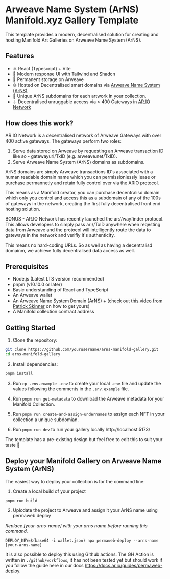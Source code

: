 # Arweave Name System (ArNS) Manifold.xyz Gallery Template

This template provides a modern, decentralised solution for creating and hosting Manifold Art Galleries on Arweave Name System (ArNS).

## Features

- ⚛️ React (Typescript) + Vite
- 🎨 Modern response UI with Tailwind and Shadcn
- 💾 Permanent storage on Arweave
- 🌐 Hosted on Decentralised smart domains via [Arweave Name System (ArNS)](https://ar.io/arns)
- 🦄 Unique ArNS subdomains for each artwork in your collection.
- ⊹ Decentralised unruggable access via > 400 Gateways in [AR.IO Network](https://ar.io)

## How does this work?

AR.IO Network is a decentralised network of Arweave Gateways with over 400 active gateways. The gateways perform two roles:

1. Serve data stored on Arweave by requesting an Arweave transaction ID like so - gatewayurl/TxID (e.g. arweave.net/TxID).
2. Serve Arweave Name System (ArNS) domains as subdomains.

ArNS domains are simply Arweave transactions ID's associated with a human readable domain name which you can permissionlessly lease or purchase permannetly and retain fully control over via the ARIO protocol.

This means as a Manifold creator, you can purchase decentralisd domain which only you control and access this as a subdomain of any of the 100s of gateways in the network, creating the first fully decentralised front end hosting solution.

BONUS - AR.IO Network has recently launched the ar://wayfinder protocol. This allows developers to simply pass ar://TxID anywhere when reqesting data from Arweave and the protocol will intelligently route the data to gateways in the network and verifiy it's authenticity.

This means no hard-coding URLs. So as well as having a decentralisd domainm, we achieve fully decentralised data access as well.

## Prerequisites

- Node.js (Latest LTS version recommended)
- pnpm (v10.10.0 or later)
- Basic understanding of React and TypeScript
- An Arweave wallet
- An Arweave Name System Domain (ArNS) + (check out [this video from Patrick Skinner](https://x.com/ar_io_network/status/1920456149754917127) on how to get yours)
- A Manifold collection contract address

## Getting Started

1. Clone the repository:

```bash
git clone https://github.com/yourusername/arns-manifold-gallery.git
cd arns-manifold-gallery
```

2. Install dependencies:

```bash
pnpm install
```

3. Run `cp .env.example .env` to create your local `.env` file and update the values following the comments in the `.env.example` file.

4. Run `pnpm run get-metadata` to download the Arweave metadata for your Manifold Collection.

5. Run `pnpm run create-and-assign-undernames` to assign each NFT in your collection a unique subdomian.

6. Run `pnpm run dev` to run your gallery locally http://localhost:5173/

The template has a pre-existing design but feel free to edit this to suit your taste 💅

## Deploy your Manifold Gallery on Arweave Name System (ArNS)

The easiest way to deploy your collection is for the command line:

1. Create a local build of your project

```
pnpm run build
```

2. Uplodate the project to Arweave and assign it your ArNS name using permaweb deploy

_Replace [your-arns-name] with your arns name before running this command._

```
DEPLOY_KEY=$(base64 -i wallet.json) npx permaweb-deploy --arns-name [your-arns-name]
```

It is also possible to deploy this using Github actions. The GH Action is written in `./github/workflows`, it has not been tested yet but should work if you follow the guide here in our docs https://docs.ar.io/guides/permaweb-deploy.
